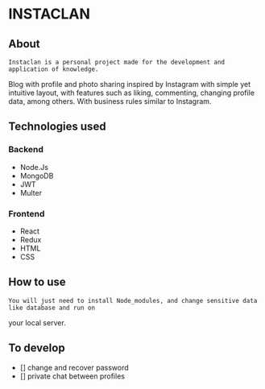 # INSTACLAN

## About
    Instaclan is a personal project made for the development and application of knowledge.
Blog with profile and photo sharing inspired by Instagram with simple yet intuitive layout,
with features such as liking, commenting, changing profile data, among others. With business rules similar to Instagram.

## Technologies used 
### Backend     
 * Node.Js
 * MongoDB
 * JWT
 * Multer
### Frontend
 * React
 * Redux
 * HTML
 * CSS

## How to use 
    You will just need to install Node_modules, and change sensitive data like database and run on
your local server.

## To develop
 - [] change and recover password
 - [] private chat between profiles